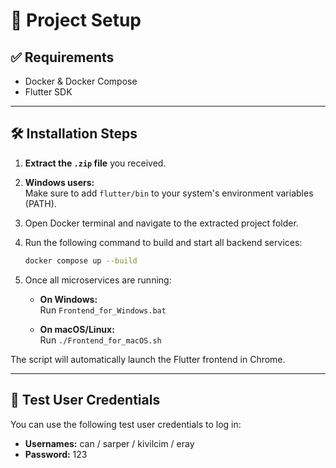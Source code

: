 # 🚀 Project Setup

## ✅ Requirements

- Docker & Docker Compose  
- Flutter SDK  

---

## 🛠 Installation Steps

1. **Extract the `.zip` file** you received.

2. **Windows users:**  
   Make sure to add `flutter/bin` to your system's environment variables (PATH).

3. Open Docker terminal and navigate to the extracted project folder.

4. Run the following command to build and start all backend services:

   ```bash
   docker compose up --build
   ```

5. Once all microservices are running:

   - **On Windows:**  
     Run `Frontend_for_Windows.bat`

   - **On macOS/Linux:**  
     Run `./Frontend_for_macOS.sh`

The script will automatically launch the Flutter frontend in Chrome.


---

## 🔐 Test User Credentials

You can use the following test user credentials to log in:

- **Usernames:** can  /  sarper  /  kivilcim  /  eray
- **Password:** 123
